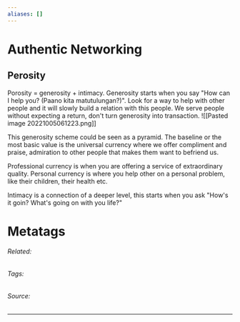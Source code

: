 ```yaml
---
aliases: []
---
```

# Authentic Networking

## Perosity

Porosity = generosity + intimacy. 
Generosity starts when you say "How can I help you? (Paano kita matutulungan?)". Look for a way to help with other people and it will slowly build a relation with this people. We serve people without expecting a return, don't turn generosity into transaction.
![[Pasted image 20221005061223.png]]

This generosity scheme could be seen as a pyramid. The baseline or the most basic value is the universal currency where we offer compliment and praise, admiration to other people that makes them want to befriend us. 

Professional currency is when you are offering a service of extraordinary quality. 
Personal currency is where you help other on a personal problem, like their children, their health etc.

Intimacy is a connection of a deeper level, this starts when you ask "How's it goin? What's going on with you life?" 











# Metatags
###### Related: 
###### Tags: 
###### Source: 

---